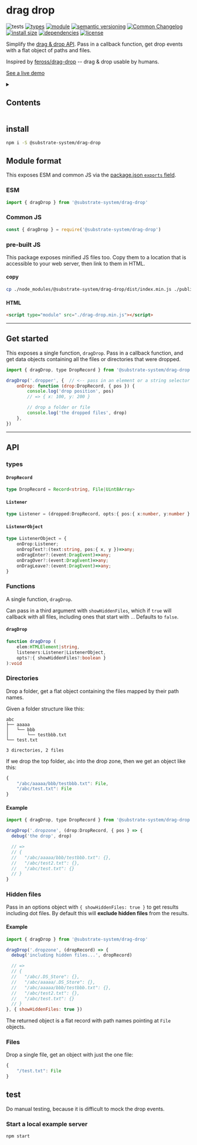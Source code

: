 # drag drop
![tests](https://github.com/substrate-system/drag-drop/actions/workflows/nodejs.yml/badge.svg)
[![types](https://img.shields.io/npm/types/@substrate-system/drag-drop?style=flat-square)](README.md)
[![module](https://img.shields.io/badge/module-ESM%2FCJS-blue?style=flat-square)](README.md)
[![semantic versioning](https://img.shields.io/badge/semver-2.0.0-blue?logo=semver&style=flat-square)](https://semver.org/)
[![Common Changelog](https://nichoth.github.io/badge/common-changelog.svg)](./CHANGELOG.md)
[![install size](https://flat.badgen.net/packagephobia/install/@substrate-system/drag-drop?cache-control=no-cache)](https://packagephobia.com/result?p=@substrate-system/drag-drop)
[![dependencies](https://img.shields.io/badge/dependencies-zero-brightgreen.svg?style=flat-square)](package.json)
[![license](https://img.shields.io/badge/license-Polyform_Non_Commercial-26bc71?style=flat-square)](LICENSE)

Simplify the [drag & drop API](https://developer.mozilla.org/en-US/docs/Web/API/HTML_Drag_and_Drop_API). Pass in a callback function, get drop events with a flat object of paths and files.

Inspired by [feross/drag-drop](https://github.com/feross/drag-drop) -- drag & drop usable by humans.

[See a live demo](https://substrate-system.github.io/drag-drop/)

<details><summary><h2>Contents</h2></summary>

<!-- toc -->

- [install](#install)
- [Module format](#module-format)
  * [ESM](#esm)
  * [Common JS](#common-js)
  * [pre-built JS](#pre-built-js)
- [Get started](#get-started)
- [API](#api)
  * [types](#types)
  * [Functions](#functions)
  * [Directories](#directories)
  * [Hidden files](#hidden-files)
  * [Files](#files)
- [test](#test)
  * [Start a local example server](#start-a-local-example-server)

<!-- tocstop -->

</details>

## install

```sh
npm i -S @substrate-system/drag-drop
```

## Module format
This exposes ESM and common JS via the [package.json `exports` field](https://nodejs.org/api/packages.html#exports).

### ESM
```js
import { dragDrop } from '@substrate-system/drag-drop'
```

### Common JS
```js
const { dragDrop } = require('@substrate-system/drag-drop')
```

### pre-built JS
This package exposes minified JS files too. Copy them to a location that is
accessible to your web server, then link to them in HTML.

#### copy
```sh
cp ./node_modules/@substrate-system/drag-drop/dist/index.min.js ./public/drag-drop.min.js
```

#### HTML
```html
<script type="module" src="./drag-drop.min.js"></script>
```

----------------------------------------------------------------------

## Get started
This exposes a single function, `dragDrop`. Pass in a callback function, and get data objects containing all the files or directories that were dropped.

```js
import { dragDrop, type DropRecord } from '@substrate-system/drag-drop'

dragDrop('.dropper', {  // <-- pass in an element or a string selector
    onDrop: function (drop:DropRecord, { pos }) {
        console.log('drop position', pos)
        // => { x: 100, y: 200 }

        // drop a folder or file
        console.log('the dropped files', drop)
    },
})
```

-------------------------------------------------------------------------

## API

### types

#### `DropRecord`
```ts
type DropRecord = Record<string, File|Uint8Array>
```

#### `Listener`

```ts
type Listener = (dropped:DropRecord, opts:{ pos:{ x:number, y:number } })=>any
```

#### `ListenerObject`
```ts
type ListenerObject = {
    onDrop:Listener;
    onDropText?:(text:string, pos:{ x, y })=>any;
    onDragEnter?:(event:DragEvent)=>any;
    onDragOver?:(event:DragEvent)=>any;
    onDragLeave?:(event:DragEvent)=>any;
}
```

### Functions
A single function, `dragDrop`.

Can pass in a third argument with `showHiddenFiles`, which if `true` will callback with all files, including ones that start with `.`. Defaults to `false`.

#### `dragDrop`
```ts
function dragDrop (
    elem:HTMLElement|string,
    listeners:Listener|ListenerObject,
    opts?:{ showHiddenFiles?:boolean }
):void
```

### Directories
Drop a folder, get a flat object containing the files mapped by their path names.

Given a folder structure like this:
```
abc
├── aaaaa
│   └── bbb
│       └── testbbb.txt
└── test.txt

3 directories, 2 files
```

If we drop the top folder, `abc` into the drop zone, then we get an object like this:
```js
{
    "/abc/aaaaa/bbb/testbbb.txt": File,
    "/abc/test.txt": File
}
```

#### Example

```js
import { dragDrop, type DropRecord } from '@substrate-system/drag-drop'

dragDrop('.dropzone', (drop:DropRecord, { pos } => {
  debug('the drop', drop)

  // =>
  // {
  //   "/abc/aaaaa/bbb/testbbb.txt": {},
  //   "/abc/test2.txt": {},
  //   "/abc/test.txt": {}
  // }
}
```

### Hidden files
Pass in an options object with `{ showHiddenFiles: true }` to get results including dot files. By default this will **exclude hidden files** from the results.

#### Example

```js
import { dragDrop } from '@substrate-system/drag-drop'

dragDrop('.dropzone', (dropRecord) => {
  debug('including hidden files...', dropRecord)

  // =>
  // {
  //   "/abc/.DS_Store": {},
  //   "/abc/aaaaa/.DS_Store": {},
  //   "/abc/aaaaa/bbb/testbbb.txt": {},
  //   "/abc/test2.txt": {},
  //   "/abc/test.txt": {}
  // }
}, { showHiddenFiles: true })
```

The returned object is a flat record with path names pointing at `File` objects.


### Files
Drop a single file, get an object with just the one file:

```js
{
    "/test.txt": File
}
```

## test
Do manual testing, because it is difficult to mock the drop events.

### Start a local example server

```sh
npm start
```

